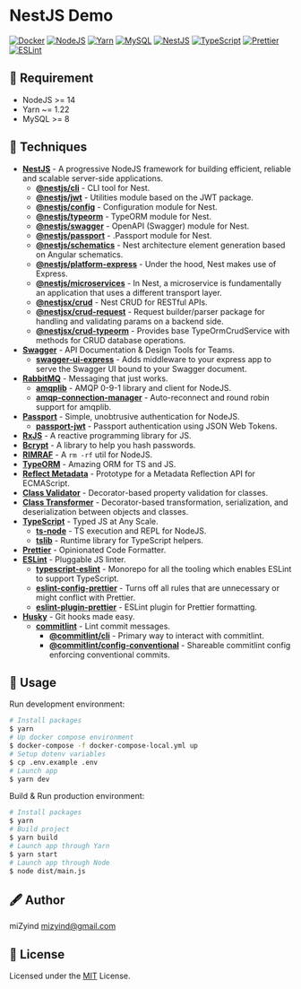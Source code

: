 # NestJS Demo

[![Docker](https://img.shields.io/badge/docker-2496ed?style=for-the-badge&logo=docker&logoColor=fff)](https://www.docker.com)
[![NodeJS](https://img.shields.io/badge/->=14-339933?style=for-the-badge&label=&logo=node.js&logoColor=fff)](https://nodejs.org)
[![Yarn](https://img.shields.io/badge/-~=1.22-2c8ebb?style=for-the-badge&label=&logo=yarn&logoColor=fff)](https://classic.yarnpkg.com)
[![MySQL](https://img.shields.io/badge/->=8-4479a1?style=for-the-badge&label=&logo=mysql&logoColor=fff)](https://www.mysql.com)
[![NestJS](https://img.shields.io/github/package-json/dependency-version/mizyind/nestjs-demo/@nestjs/core?style=for-the-badge&label=&color=e0234e&logo=nestjs)](https://nestjs.com)
[![TypeScript](https://img.shields.io/github/package-json/dependency-version/mizyind/nestjs-demo/dev/typescript?style=for-the-badge&label=&color=007acc&logo=typescript)](https://www.typescriptlang.org)
[![Prettier](https://img.shields.io/npm/dependency-version/eslint-plugin-mizyind/prettier?style=for-the-badge&label=&color=f7b93e&logo=prettier&logoColor=fff)](https://prettier.io)
[![ESLint](https://img.shields.io/npm/dependency-version/eslint-plugin-mizyind/eslint?style=for-the-badge&label=&color=4b32c3&logo=eslint&logoColor=fff)](https://eslint.org)

## 💠 Requirement

- NodeJS >= 14
- Yarn ~= 1.22
- MySQL >= 8

## 🌌 Techniques

- **[NestJS](https://nestjs.com)** - A progressive NodeJS framework for building efficient, reliable and scalable server-side applications.
  - **[@nestjs/cli](https://github.com/nestjs/nest-cli)** - CLI tool for Nest.
  - **[@nestjs/jwt](https://github.com/nestjs/jwt)** - Utilities module based on the JWT package.
  - **[@nestjs/config](https://github.com/nestjs/config)** - Configuration module for Nest.
  - **[@nestjs/typeorm](https://github.com/nestjs/typeorm)** - TypeORM module for Nest.
  - **[@nestjs/swagger](https://github.com/nestjs/swagger)** - OpenAPI (Swagger) module for Nest.
  - **[@nestjs/passport](https://github.com/nestjs/passport)** - .Passport module for Nest.
  - **[@nestjs/schematics](https://github.com/nestjs/schematics)** - Nest architecture element generation based on Angular schematics.
  - **[@nestjs/platform-express](https://www.npmjs.com/package/@nestjs/platform-express)** - Under the hood, Nest makes use of Express.
  - **[@nestjs/microservices](https://www.npmjs.com/package/@nestjs/microservices)** - In Nest, a microservice is fundamentally an application that uses a different transport layer.
  - **[@nestjsx/crud](https://github.com/nestjsx/crud)** - Nest CRUD for RESTful APIs.
  - **[@nestjsx/crud-request](https://www.npmjs.com/package/@nestjsx/crud-request)** - Request builder/parser package for handling and validating params on a backend side.
  - **[@nestjsx/crud-typeorm](https://www.npmjs.com/package/@nestjsx/crud-typeorm)** - Provides base TypeOrmCrudService with methods for CRUD database operations.
- **[Swagger](https://swagger.io)** - API Documentation & Design Tools for Teams.
  - **[swagger-ui-express](https://github.com/scottie1984/swagger-ui-express)** - Adds middleware to your express app to serve the Swagger UI bound to your Swagger document.
- **[RabbitMQ](https://www.rabbitmq.com)** - Messaging that just works.
  - **[amqplib](https://github.com/squaremo/amqp.node)** - AMQP 0-9-1 library and client for NodeJS.
  - **[amqp-connection-manager](https://github.com/jwalton/node-amqp-connection-manager)** - Auto-reconnect and round robin support for amqplib.
- **[Passport](http://www.passportjs.org)** - Simple, unobtrusive authentication for NodeJS.
  - **[passport-jwt](https://github.com/mikenicholson/passport-jwt)** - Passport authentication using JSON Web Tokens.
- **[RxJS](https://rxjs.dev)** - A reactive programming library for JS.
- **[Bcrypt](https://github.com/kelektiv/node.bcrypt.js)** - A library to help you hash passwords.
- **[RIMRAF](https://github.com/isaacs/rimraf)** - A `rm -rf` util for NodeJS.
- **[TypeORM](https://typeorm.io)** - Amazing ORM for TS and JS.
- **[Reflect Metadata](https://github.com/rbuckton/reflect-metadata)** - Prototype for a Metadata Reflection API for ECMAScript.
- **[Class Validator](https://github.com/typestack/class-validator)** - Decorator-based property validation for classes.
- **[Class Transformer](https://github.com/typestack/class-transformer)** - Decorator-based transformation, serialization, and deserialization between objects and classes.
- **[TypeScript](https://www.typescriptlang.org)** - Typed JS at Any Scale.
  - **[ts-node](https://github.com/TypeStrong/ts-node)** - TS execution and REPL for NodeJS.
  - **[tslib](https://github.com/microsoft/tslib)** - Runtime library for TypeScript helpers.
- **[Prettier](https://prettier.io)** - Opinionated Code Formatter.
- **[ESLint](https://eslint.org)** - Pluggable JS linter.
  - **[typescript-eslint](https://typescript-eslint.io)** - Monorepo for all the tooling which enables ESLint to support TypeScript.
  - **[eslint-config-prettier](https://github.com/prettier/eslint-config-prettier)** - Turns off all rules that are unnecessary or might conflict with Prettier.
  - **[eslint-plugin-prettier](https://github.com/prettier/eslint-plugin-prettier)** - ESLint plugin for Prettier formatting.
- **[Husky](https://github.com/typicode/husky)** - Git hooks made easy.
  - **[commitlint](https://github.com/conventional-changelog/commitlint)** - Lint commit messages.
    - **[@commitlint/cli](https://www.npmjs.com/package/@commitlint/cli)** - Primary way to interact with commitlint.
    - **[@commitlint/config-conventional](https://www.npmjs.com/package/@commitlint/config-conventional)** - Shareable commitlint config enforcing conventional commits.

## 🔮 Usage

Run development environment:

```bash
# Install packages
$ yarn
# Up docker compose environment
$ docker-compose -f docker-compose-local.yml up
# Setup dotenv variables
$ cp .env.example .env
# Launch app
$ yarn dev
```

Build & Run production environment:

```bash
# Install packages
$ yarn
# Build project
$ yarn build
# Launch app through Yarn
$ yarn start
# Launch app through Node
$ node dist/main.js
```

## 🖋 Author

miZyind <mizyind@gmail.com>

## 📇 License

Licensed under the [MIT](LICENSE) License.
